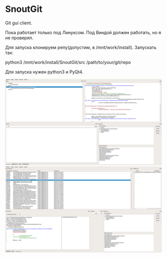SnoutGit
========

Git gui client.

Пока работает только под Линуксом. Под Виндой должен работать, но я не проверял.

Для запуска клонируем репу(допустим, в /mnt/work/install). Запускать так:

python3 /mnt/work/install/SnoutGit/src /path/to/your/git/repo

Для запуска нужен python3 и PyQt4.

![Screenshot1](share/images/snapshot1.png)
![Screenshot2](share/images/snapshot2.png)
